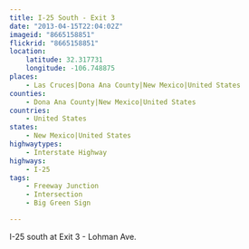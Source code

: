 ```yaml
---
title: I-25 South - Exit 3
date: "2013-04-15T22:04:02Z"
imageid: "8665158851"
flickrid: "8665158851"
location:
    latitude: 32.317731
    longitude: -106.748875
places:
    - Las Cruces|Dona Ana County|New Mexico|United States
counties:
    - Dona Ana County|New Mexico|United States
countries:
    - United States
states:
    - New Mexico|United States
highwaytypes:
    - Interstate Highway
highways:
    - I-25
tags:
    - Freeway Junction
    - Intersection
    - Big Green Sign

---
```

I-25 south at Exit 3 - Lohman Ave.